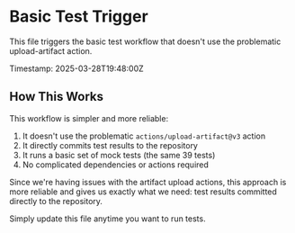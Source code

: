 # Basic Test Trigger

This file triggers the basic test workflow that doesn't use the problematic upload-artifact action.

Timestamp: 2025-03-28T19:48:00Z

## How This Works

This workflow is simpler and more reliable:

1. It doesn't use the problematic `actions/upload-artifact@v3` action
2. It directly commits test results to the repository
3. It runs a basic set of mock tests (the same 39 tests)
4. No complicated dependencies or actions required

Since we're having issues with the artifact upload actions, this approach is more reliable and gives us exactly what we need: test results committed directly to the repository.

Simply update this file anytime you want to run tests.